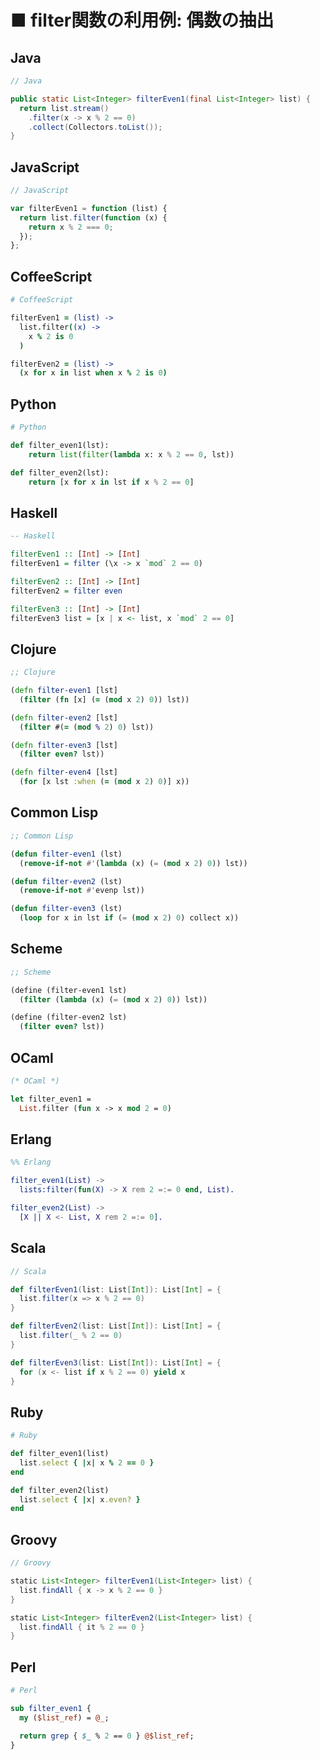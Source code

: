 ■ filter関数の利用例: 偶数の抽出
==============================
## Java
```java
// Java

public static List<Integer> filterEven1(final List<Integer> list) {
  return list.stream()
    .filter(x -> x % 2 == 0)
    .collect(Collectors.toList());
}
```


## JavaScript
```javascript
// JavaScript

var filterEven1 = function (list) {
  return list.filter(function (x) {
    return x % 2 === 0;
  });
};
```


## CoffeeScript
```coffeescript
# CoffeeScript

filterEven1 = (list) ->
  list.filter((x) ->
    x % 2 is 0
  )

filterEven2 = (list) ->
  (x for x in list when x % 2 is 0)
```


## Python
```python
# Python

def filter_even1(lst):
    return list(filter(lambda x: x % 2 == 0, lst))

def filter_even2(lst):
    return [x for x in lst if x % 2 == 0]
```


## Haskell
```haskell
-- Haskell

filterEven1 :: [Int] -> [Int]
filterEven1 = filter (\x -> x `mod` 2 == 0)

filterEven2 :: [Int] -> [Int]
filterEven2 = filter even

filterEven3 :: [Int] -> [Int]
filterEven3 list = [x | x <- list, x `mod` 2 == 0]
```


## Clojure
```clojure
;; Clojure

(defn filter-even1 [lst]
  (filter (fn [x] (= (mod x 2) 0)) lst))

(defn filter-even2 [lst]
  (filter #(= (mod % 2) 0) lst))

(defn filter-even3 [lst]
  (filter even? lst))

(defn filter-even4 [lst]
  (for [x lst :when (= (mod x 2) 0)] x))
```


## Common Lisp
```lisp
;; Common Lisp

(defun filter-even1 (lst)
  (remove-if-not #'(lambda (x) (= (mod x 2) 0)) lst))

(defun filter-even2 (lst)
  (remove-if-not #'evenp lst))

(defun filter-even3 (lst)
  (loop for x in lst if (= (mod x 2) 0) collect x))
```


## Scheme
```scheme
;; Scheme

(define (filter-even1 lst)
  (filter (lambda (x) (= (mod x 2) 0)) lst))

(define (filter-even2 lst)
  (filter even? lst))
```


## OCaml
```ocaml
(* OCaml *)

let filter_even1 =
  List.filter (fun x -> x mod 2 = 0)
```


## Erlang
```erlang
%% Erlang

filter_even1(List) ->
  lists:filter(fun(X) -> X rem 2 =:= 0 end, List).

filter_even2(List) ->
  [X || X <- List, X rem 2 =:= 0].
```


## Scala
```scala
// Scala

def filterEven1(list: List[Int]): List[Int] = {
  list.filter(x => x % 2 == 0)
}

def filterEven2(list: List[Int]): List[Int] = {
  list.filter(_ % 2 == 0)
}

def filterEven3(list: List[Int]): List[Int] = {
  for (x <- list if x % 2 == 0) yield x
}
```


## Ruby
```ruby
# Ruby

def filter_even1(list)
  list.select { |x| x % 2 == 0 }
end

def filter_even2(list)
  list.select { |x| x.even? }
end
```


## Groovy
```groovy
// Groovy

static List<Integer> filterEven1(List<Integer> list) {
  list.findAll { x -> x % 2 == 0 }
}

static List<Integer> filterEven2(List<Integer> list) {
  list.findAll { it % 2 == 0 }
}
```


## Perl
```perl
# Perl

sub filter_even1 {
  my ($list_ref) = @_;

  return grep { $_ % 2 == 0 } @$list_ref;
}
```
